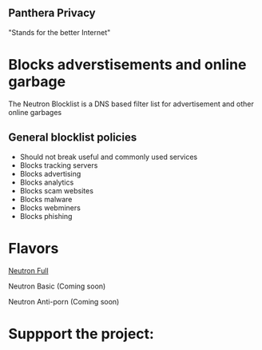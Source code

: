 ## Panthera Privacy 
"Stands for the better Internet"

# Blocks adverstisements and online garbage
The Neutron Blocklist is a DNS based filter list for advertisement and other online garbages

## General blocklist policies
 - Should not break useful and commonly used services
 - Blocks tracking servers
 - Blocks advertising 
 - Blocks analytics
 - Blocks scam websites
 - Blocks malware
 - Blocks webminers
 - Blocks phishing 
 
# Flavors
[Neutron Full](https://raw.githubusercontent.com/pantheraprivacy2/Block-list/main/NeutronFull)

Neutron Basic (Coming soon)

Neutron Anti-porn (Coming soon)

# Suppport the project:
 
